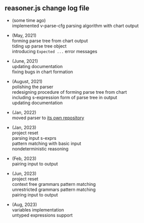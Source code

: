 ## reasoner.js change log file

- (some time ago)  
implemented v-parse-cfg parsing algorithm with chart output  

- (May, 2021)  
forming parse tree from chart output  
tiding up parse tree object  
introducing `Expected ...` error messages  

- (June, 2021)  
updating documentation  
fixing bugs in chart formation  

- (August, 2021)  
polishing the parser  
redesigning procedure of forming parse tree from chart  
including s-expression form of parse tree in output  
updating documentation  

- (Jan, 2022)  
moved parser to [its own repository](https://github.com/contrast-zone/cfg.js)  

- (Jan, 2023)  
project reset  
parsing input s-exprs  
pattern matching with basic input  
nondeterministic reasoning  

- (Feb, 2023)  
pairing input to output  

- (Jun, 2023)  
project reset  
context free grammars pattern matching  
unrestricted grammars pattern matching  
pairing input to output  

-  (Aug, 2023)  
variables implementation  
untyped expressions support

